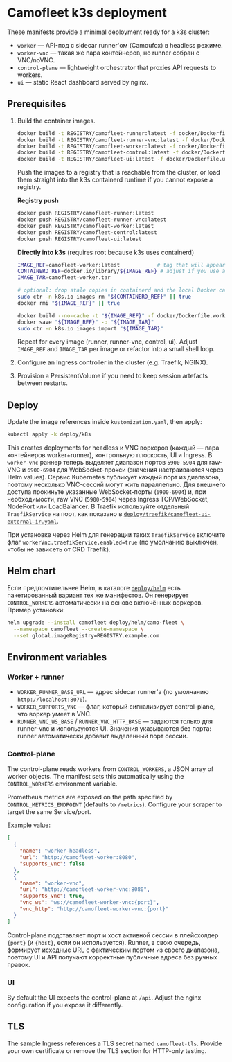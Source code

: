 # Camofleet k3s deployment

These manifests provide a minimal deployment ready for a k3s cluster:

- `worker` — API-под с sidecar runner'ом (Camoufox) в headless режиме.
- `worker-vnc` — такая же пара контейнеров, но runner собран с VNC/noVNC.
- `control-plane` — lightweight orchestrator that proxies API requests to workers.
- `ui` — static React dashboard served by nginx.

## Prerequisites

1. Build the container images.
   ```sh
   docker build -t REGISTRY/camofleet-runner:latest -f docker/Dockerfile.runner .
   docker build -t REGISTRY/camofleet-runner-vnc:latest -f docker/Dockerfile.runner-vnc .
   docker build -t REGISTRY/camofleet-worker:latest -f docker/Dockerfile.worker .
   docker build -t REGISTRY/camofleet-control:latest -f docker/Dockerfile.control .
   docker build -t REGISTRY/camofleet-ui:latest -f docker/Dockerfile.ui .
   ```

   Push the images to a registry that is reachable from the cluster, or load them straight into
   the k3s containerd runtime if you cannot expose a registry.

   **Registry push**
   ```sh
   docker push REGISTRY/camofleet-runner:latest
   docker push REGISTRY/camofleet-runner-vnc:latest
   docker push REGISTRY/camofleet-worker:latest
   docker push REGISTRY/camofleet-control:latest
   docker push REGISTRY/camofleet-ui:latest
   ```

   **Directly into k3s** (requires root because k3s uses containerd)
   ```sh
   IMAGE_REF=camofleet-worker:latest            # tag that will appear in the manifests
   CONTAINERD_REF=docker.io/library/${IMAGE_REF} # adjust if you use a custom registry
   IMAGE_TAR=camofleet-worker.tar

   # optional: drop stale copies in containerd and the local Docker cache
   sudo ctr -n k8s.io images rm "${CONTAINERD_REF}" || true
   docker rmi "${IMAGE_REF}" || true

   docker build --no-cache -t "${IMAGE_REF}" -f docker/Dockerfile.worker .
   docker save "${IMAGE_REF}" -o "${IMAGE_TAR}"
   sudo ctr -n k8s.io images import "${IMAGE_TAR}"
   ```

   Repeat for every image (runner, runner-vnc, control, ui). Adjust `IMAGE_REF` and `IMAGE_TAR`
   per image or refactor into a small shell loop.
2. Configure an Ingress controller in the cluster (e.g. Traefik, NGINX).
3. Provision a PersistentVolume if you need to keep session artefacts between restarts.

## Deploy

Update the image references inside `kustomization.yaml`, then apply:

```sh
kubectl apply -k deploy/k8s
```

This creates deployments for headless и VNC воркеров (каждый — пара контейнеров worker+runner),
контрольную плоскость, UI и Ingress. В `worker-vnc` раннер теперь выделяет диапазон портов
`5900-5904` для raw-VNC и `6900-6904` для WebSocket-прокси (значения настраиваются через Helm
values). Сервис Kubernetes публикует каждый порт из диапазона, поэтому несколько VNC-сессий могут
жить параллельно. Для внешнего доступа прокиньте указанные WebSocket-порты (`6900-6904`) и,
при необходимости, raw VNC (`5900-5904`) через Ingress TCP/WebSocket, NodePort или
LoadBalancer. В Traefik используйте отдельный `TraefikService` на порт, как показано в
[`deploy/traefik/camofleet-ui-external-ir.yaml`](../traefik/camofleet-ui-external-ir.yaml).

При установке через Helm для генерации таких `TraefikService` включите флаг
`workerVnc.traefikService.enabled=true` (по умолчанию выключен, чтобы не зависеть от CRD Traefik).

## Helm chart

Если предпочтительнее Helm, в каталоге [`deploy/helm`](../helm) есть пакетированный вариант тех же
манифестов. Он генерирует `CONTROL_WORKERS` автоматически на основе включённых воркеров. Пример
установки:

```sh
helm upgrade --install camofleet deploy/helm/camo-fleet \
  --namespace camofleet --create-namespace \
  --set global.imageRegistry=REGISTRY.example.com
```

## Environment variables

### Worker + runner

- `WORKER_RUNNER_BASE_URL` — адрес sidecar runner'а (по умолчанию `http://localhost:8070`).
- `WORKER_SUPPORTS_VNC` — флаг, который сигнализирует control-plane, что воркер умеет в VNC.
- `RUNNER_VNC_WS_BASE` / `RUNNER_VNC_HTTP_BASE` — задаются только для runner-vnc и используются UI.
  Значения указываются без порта: runner автоматически добавит выделенный порт сессии.

### Control-plane

The control-plane reads workers from `CONTROL_WORKERS`, a JSON array of worker objects. The
manifest sets this automatically using the `CONTROL_WORKERS` environment variable.

Prometheus metrics are exposed on the path specified by `CONTROL_METRICS_ENDPOINT` (defaults to
`/metrics`). Configure your scraper to target the same Service/port.

Example value:

```json
[
  {
    "name": "worker-headless",
    "url": "http://camofleet-worker:8080",
    "supports_vnc": false
  },
  {
    "name": "worker-vnc",
    "url": "http://camofleet-worker-vnc:8080",
    "supports_vnc": true,
    "vnc_ws": "ws://camofleet-worker-vnc:{port}",
    "vnc_http": "http://camofleet-worker-vnc:{port}"
  }
]
```
Control-plane подставляет порт и хост активной сессии в плейсхолдер `{port}` (и `{host}`, если он
используется). Runner, в свою очередь, формирует исходные URL с фактическим портом из своего
диапазона, поэтому UI и API получают корректные публичные адреса без ручных правок.

### UI

By default the UI expects the control-plane at `/api`. Adjust the nginx configuration if you
expose it differently.

## TLS

The sample Ingress references a TLS secret named `camofleet-tls`. Provide your own certificate
or remove the TLS section for HTTP-only testing.
